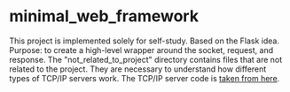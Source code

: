 # minimal_web_framework

This project is implemented solely for self-study.
Based on the Flask idea.
Purpose: to create a high-level wrapper around the socket, request, and response.
The "not_related_to_project" directory contains files that are not related to the project. They are necessary to understand how different types of TCP/IP servers work. The TCP/IP server code is [taken from here](https://iximiuz.com/ru/posts/writing-python-web-server-part-1/).

